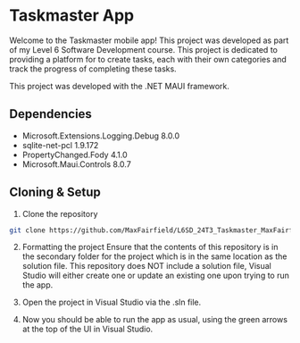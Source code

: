 # Taskmaster App

Welcome to the Taskmaster mobile app! This project was developed as part of my Level 6 Software Development course. This project is dedicated to providing a platform for to create tasks, each with their own categories and track the progress of completing these tasks.

This project was developed with the .NET MAUI framework.

## Dependencies

* Microsoft.Extensions.Logging.Debug 8.0.0
* sqlite-net-pcl 1.9.172
* PropertyChanged.Fody 4.1.0
* Microsoft.Maui.Controls 8.0.7

## Cloning & Setup

1. Clone the repository
```bash
git clone https://github.com/MaxFairfield/L6SD_24T3_Taskmaster_MaxFairfield
```

2. Formatting the project
Ensure that the contents of this repository is in the secondary folder for the project which is in the same location as the solution file. This repository does NOT include a solution file, Visual Studio will either create one or update an existing one upon trying to run the app.

3. Open the project in Visual Studio via the .sln file.

4. Now you should be able to run the app as usual, using the green arrows at the top of the UI in Visual Studio.
